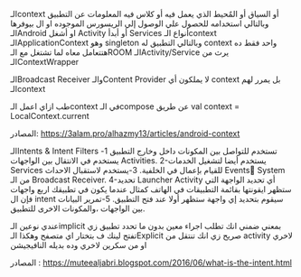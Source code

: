 الـcontext أو السياق أو المٌحيط الذي يعمل فيه  أو كلاس فيه المعلومات عن التطبيق
وبالتالي استخدامه للحصول علي الوصول إلي  الريسورس الموجوده او ال بيوفرها الـAndroid
او أشغل Activity أو أبدأ Services
أنواع الـcontext
الـApplicationContext وهو singleton وبالتالي التطبيق له context واحد فقط ده هتتعامل معاه لما تشتغل مع الـROOM
الـActivity/Service يرث من الـContextWrapper

الـBroadcast Receiver والـContent Provider
 لا يملكون أي context  بل يمرر لهم الـcontext
 
 طب ازاي اعمل الـcontext في الـcompose عن طريق 
val context = LocalContext.current


المصادر:
https://3alam.pro/alhazmy13/articles/android-context

الـIntents & Intent Filters
تستخدم للتواصل بين المكونات داخل وخارج التطبيق 
1-يستخدم في الانتقال بين الواجهات Activities.
2-يستخدم أيضا لتشغيل الخدمات Services للقيام بإعمال في الخلفية.
3-يستخدم لاستقبال الاحداث Events ٍSystem من الـ Broadcast Receiver.
4-تحديد Launcher Activity أي تحديد الواجهة التي ستظهر ايقونتها بقائمة التطبيقات في الهاتف كمثال عندما يكون في تطبيقك اربع واجهات فإن ال intent  سيقوم بتحديد إي واجهة ستظهر أولا عند فتح التطبيق.
5-تمرير البيانات بين الواجهات ،والمكونات الاخرى للتطبيق.

عندي نوعين 
الـimplicit بمعني ضمني انك تطلب اجراء معين بدون ما تحدد تطبيق زي تفتج لينك ف بتختار اي متصفح وهكذا 
الـExplicit صريح زي انك تنتقل من activity لاخري او من سكرين لاخري وده بديله النافيجيشن

المصادر :
https://muteealjabri.blogspot.com/2016/06/what-is-the-intent.html
